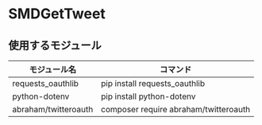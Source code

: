 # SMDGetTweet

## 使用するモジュール

| モジュール名 | コマンド |
|------------|---------|
 | requests_oauthlib | pip install requests_oauthlib|
 | python-dotenv | pip install python-dotenv |
 | abraham/twitteroauth | composer require abraham/twitteroauth |

 
